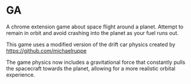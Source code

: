 # GA
A chrome extension game about space flight around a planet. Attempt to remain in orbit and avoid crashing into the planet as your fuel runs out.

This game uses a modified version of the drift car physics created by https://github.com/michaelruppe

The game physics now includes a gravitational force that constantly pulls the spacecraft towards the planet, allowing for a more realistic orbital experience.
